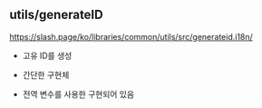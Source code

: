 ## utils/generateID

https://slash.page/ko/libraries/common/utils/src/generateid.i18n/

* 고유 ID를 생성

* 간단한 구현체
* 전역 변수를 사용한 구현되어 있음
